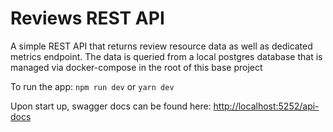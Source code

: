 # Reviews REST API

A simple REST API that returns review resource data as well as dedicated metrics endpoint. The data is queried from a local postgres database that is managed via docker-compose in the root of this base project

To run the app:
`npm run dev` or `yarn dev`

Upon start up, swagger docs can be found here: <http://localhost:5252/api-docs>

